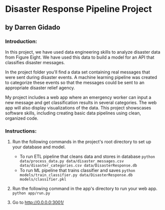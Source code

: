 # Disaster Response Pipeline Project

## by Darren Gidado

### Introduction:

In this project, we have used data engineering skills to analyze disaster data from Figure Eight. We have used this data to build a model for an API that classifies disaster messages.

In the project folder you'll find a data set containing real messages that were sent during disaster events. A machine learning pipeline was created to categorize these events so that the messages could be sent to an appropriate disaster relief agency.

My project includes a web app where an emergency worker can input a new message and get classification results in several categories. The web app will also display visualizations of the data. This project showscases software skills, including creating basic data pipelines using clean, organized code.

### Instructions:
1. Run the following commands in the project's root directory to set up your database and model.

    - To run ETL pipeline that cleans data and stores in database
        `python data/process_data.py data/disaster_messages.csv data/disaster_categories.csv data/DisasterResponse.db`
    - To run ML pipeline that trains classifier and saves
        `python models/train_classifier.py data/DisasterResponse.db models/classifier.pkl`

2. Run the following command in the app's directory to run your web app.
    `python app/run.py`

3. Go to http://0.0.0.0:3001/
